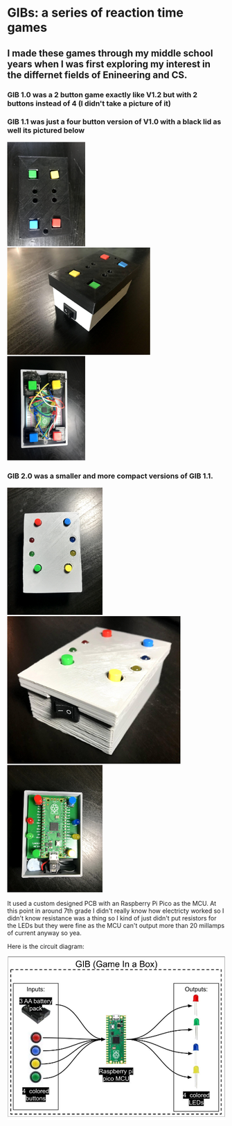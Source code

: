 # GIBs: a series of reaction time games

## I made these games through my middle school years when I was first exploring my interest in the differnet fields of Enineering and CS. 

### GIB 1.0 was a 2 button game exactly like V1.2 but with 2 buttons instead of 4 (I didn't take a picture of it)

### GIB 1.1 was just a four button version of V1.0 with a black lid as well its pictured below

<img src="/assets/GIB_1.1_TOP.jpg" alt="GIB 1.1 top view" width="180"/>
<img src="/assets/GIB_1.1_ISO.jpg" alt="GIB 1.1 angled view" width="330"/>
<img src="/assets/GIB_1.1_uncovered.jpg" alt="GIB 1.1 inside view" width="180"/>

### GIB 2.0 was a smaller and more compact versions of GIB 1.1. 

<img src="/assets/GIB_2.0_TOP.jpg" alt="GIB 2.0 top view" width="220"/>
<img src="/assets/GIB_2.0_ISO.jpg" alt="GIB 2.0 angled view" width="400"/>
<img src="/assets/GIB_2.0_uncovered.jpg" alt="GIB 2.0 inside view" width="220"/>



It used a custom designed PCB with an Raspberry Pi Pico as the MCU. At this point in around 7th grade I didn't really know how electricty worked so I didn't know resistance was a thing so I kind of just didn't put resistors for the LEDs but they were fine as the MCU can't output more than 20 millamps of current anyway so yea. 

Here is the circuit diagram:

<img src="/assets/GIB_Block_Diagram.jpg" alt="GIB Block Diagram" width="1000"/>
